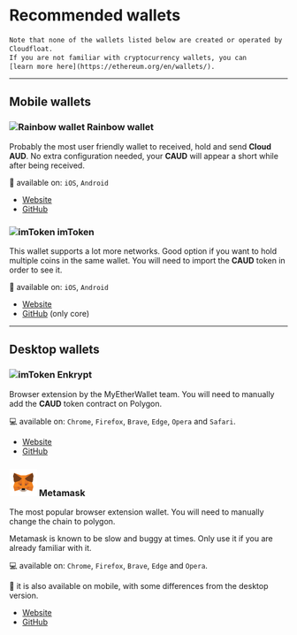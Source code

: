 # Recommended wallets

```{note}
Note that none of the wallets listed below are created or operated by Cloudfloat.
If you are not familiar with cryptocurrency wallets, you can
[learn more here](https://ethereum.org/en/wallets/).
```

---

## Mobile wallets

### ![Rainbow wallet](../_static/wallets/rainbow.png) Rainbow wallet

Probably the most user friendly wallet to received, hold and send **Cloud AUD**. No
extra configuration needed, your **CAUD** will appear a short while after being
received.

📲 available on: `iOS`, `Android`

- [Website](https://rainbow.me)
- [GitHub](https://github.com/rainbow-me/rainbow)


### ![imToken](../_static/wallets/imToken.png) imToken

This wallet supports a lot more networks. Good option if you want to hold multiple coins
in the same wallet. You will need to import the **CAUD** token in order to see it.

📲 available on: `iOS`, `Android`

- [Website](https://token.im/?locale=en-US)
- [GitHub](https://github.com/consenlabs/token-core) (only core)


---

## Desktop wallets

### ![imToken](../_static/wallets/enkrypt.png) Enkrypt

Browser extension by the MyEtherWallet team. You will need to manually add the **CAUD**
token contract on Polygon.


💻 available on: `Chrome`, `Firefox`, `Brave`, `Edge`, `Opera` and `Safari`.

- [Website](https://www.enkrypt.com)
- [GitHub](https://github.com/enkryptcom/enKrypt)


### ![metamask](../_static/wallets/metamask.png) Metamask

The most popular browser extension wallet. You will need to manually change the chain
to polygon.

Metamask is known to be slow and buggy at times. Only use it if you are already familiar
with it.

💻 available on: `Chrome`, `Firefox`, `Brave`, `Edge` and `Opera`.

📲 it is also available on mobile, with some differences from the desktop version.

- [Website](https://metamask.io)
- [GitHub](https://github.com/MetaMask/metamask-extension/)
